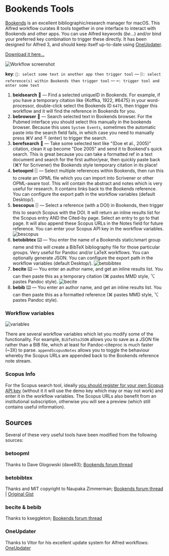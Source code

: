 # Bookends Tools

[Bookends](http://www.sonnysoftware.com/) is an excellent bibliographic/research manager for macOS. This Alfred workflow curates 8 tools together in one interface to interact with Bookends and other apps. You can use Alfred keywords (*be…*) and/or bind your preferred key combination to trigger these directly. It has been designed for Alfred 3, and should keep itself up-to-date using [OneUpdater](https://github.com/vitorgalvao/alfred-workflows/tree/master/OneUpdater).

[Download it here…](https://raw.githubusercontent.com/iandol/bookends-tools/master/bookends-tools.alfredworkflow)

![Workflow screenshot](https://raw.githubusercontent.com/iandol/bookends-tools/master/images/workflow.png)

**key**: `📄: select some text in another app then trigger tool` — `🗄: select reference(s) within Bookends then trigger tool` — `⌨️: trigger tool and enter some text`  

1. **beidsearch** 📄 — Find a selected uniqueID in Bookends. For example, if you have a temporary citation like {Koffka, 1922, #6475} in your word-processor, double-click select the Bookends ID `6475`, then trigger this workflow and it will find the reference in Bookends for you.
2. **bebrowser** 📄 — Search selected text in Bookends browser. For the Pubmed interface you should select this manually in the bookends browser. Because this uses `System Events`, sometimes the automatic paste into the search field fails, in which case you need to manually press ⌘V and ⌅ (enter) to trigger the search.
3. **berefsearch** 📄 — Take some selected text like "(Doe et al., 2005)" citation, clean it up become "Doe 2005" and send it to Bookend's quick search. This is great because you can take a formatted ref in a text document and search for the first author/year, then quickly paste back (⌘Y for Scrivener) the Bookends style temporary citation in its place!
4. **betoopml** 🗄 — Select multiple references within Bookends, then run this to create an OPML file which you can import into Scrivener or other OPML-aware tool. This will contain the abstract and notes which is very useful for research. It contains links back to the Bookends reference. You can configure the export path in the workflow variables (default Desktop/).
5.  **bescopus** 🗄 — Select a reference (with a DOI) in Bookends, then trigger this to search Scopus with the DOI.  It will return an inline results list for the Scopus entry AND the Cited-by page. Select an entry to go to that page. It will also append these Scopus URLs in the Notes field for future reference. You can enter your Scopus API key in the workflow variables. ![bescopus](https://raw.githubusercontent.com/iandol/bookends-tools/master/images/5.png)
6. **betobibtex** ⌨️ — You enter the name of a Bookends static/smart group name and this will create a BibTeX bibliography file for those particular groups. Very useful for Pandoc and/or LaTeX workflows. You can optionally generate JSON. You can configure the export path in the workflow variables (default Desktop/). ![betobibtex](https://raw.githubusercontent.com/iandol/bookends-tools/master/images/6.png)
7. **becite** ⌨️ — You enter an author name, and get an inline results list. You can then paste this as a temporary citation (⌘ pastes MMD style, ⌥ pastes Pandoc style).  ![becite](https://raw.githubusercontent.com/iandol/bookends-tools/master/images/7.png)
8. **bebib** ⌨️ — You enter an author name, and get an inline results list. You can then paste this as a formatted reference (⌘ pastes MMD style, ⌥ pastes Pandoc style).

### Workflow variables

![variables](https://raw.githubusercontent.com/iandol/bookends-tools/master/images/variables.png)  

There are several workflow variables which let you modify some of the functionality. For example, `BibTeXtoJSON` allows you to save as a JSON file rather than a BIB file, which at least for Pandoc-citeproc is much faster (~3X) to parse. `appendScopusNotes` allows you to toggle the behaviour whereby the Scopus URLs are appended back to the Bookends reference note stream.

### Scopus Info
For the Scopus search tool, ideally [you should register for your own Scopus API key](https://dev.elsevier.com/) (without it it will use the demo key which may or may not work) and enter it in the workflow variables. The Scopus URLs also benefit from an institutional subscription, otherwise you will see a preview (which still contains useful information). 

## Sources
Several of these very useful tools have been modified from the following sources:

### betoopml
Thanks to Dave Glogowski (dave83); [Bookends forum thread](https://www.sonnysoftware.com/phpBB3/viewtopic.php?f=6&t=3882)

### betobibtex
Thanks and MIT copyright to Naupaka Zimmerman; [Bookends forum thread](https://www.sonnysoftware.com/phpBB3/viewtopic.php?f=6&t=4246) | [Original Gist](https://gist.github.com/naupaka/3637da8f1449a279a79e643575a7c2e1)

### becite & bebib
Thanks to kseggleton; [Bookends forum thread](https://www.sonnysoftware.com/phpBB3/viewtopic.php?f=6&t=4051)

### OneUpdater
Thanks to Vitor for his excellent update system for Alfred workflows: [OneUpdater](https://github.com/vitorgalvao/alfred-workflows/tree/master/OneUpdater)

